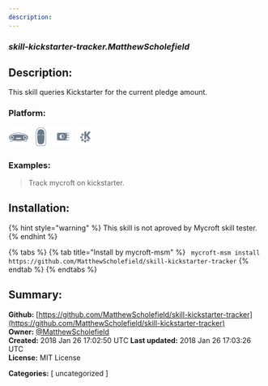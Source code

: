 ```yaml
---
description: 
---
```


### _skill-kickstarter-tracker.MatthewScholefield_  
## Description:  
This skill queries Kickstarter for the current pledge amount.  
  
  
### Platform:  
 ![Mark I](../.gitbook/assets/mark-1-icon.png)  ![Mark II](../.gitbook/assets/mark-2-icon.png)  ![Picroft](../.gitbook/assets/picroft-icon.png)  ![plasmoid](../.gitbook/assets/kde.png)   
### Examples:  
> Track mycroft on kickstarter.  
  
## Installation:  
{% hint style="warning" %}
This skill is not aproved by Mycroft skill tester.
{% endhint %}
    
{% tabs %}
{% tab title="Install by mycroft-msm" %}
``` mycroft-msm install https://github.com/MatthewScholefield/skill-kickstarter-tracker```
{% endtab %}
  {% endtabs %}
    
## Summary:  
**Github:** [https://github.com/MatthewScholefield/skill-kickstarter-tracker](https://github.com/MatthewScholefield/skill-kickstarter-tracker)  
**Owner:** [@MatthewScholefield](https://github.com/MatthewScholefield)  
**Created:** 2018 Jan 26 17:02:50 UTC  **Last updated:** 2018 Jan 26 17:03:26 UTC  
**License:** MIT License  
  
**Categories:** [ uncategorized ]   
